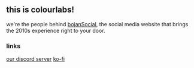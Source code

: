 ## this is **colourlabs**!

we're the people behind [bojanSocial](https://bsocial.colourlabs.net), the social media website that brings the 2010s experience right to your door. 

### links 

[our discord server](https://discord.gg/57PuRy6SYM)
[ko-fi](https://ko-fi.com/colourlabs)
